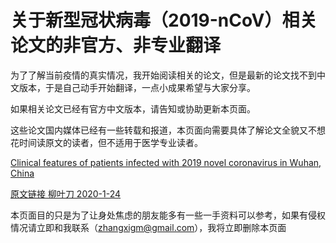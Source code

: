# 关于新型冠状病毒（2019-nCoV）相关论文的非官方、非专业翻译

为了了解当前疫情的真实情况，我开始阅读相关的论文，但是最新的论文找不到中文版本，于是自己动手开始翻译，一点小成果希望与大家分享。

如果相关论文已经有官方中文版本，请告知或协助更新本页面。

这些论文国内媒体已经有一些转载和报道，本页面向需要具体了解论文全貌又不想花时间读原文的读者，但不适用于医学专业读者。

[Clinical features of patients infected with 2019 novel coronavirus in Wuhan, China](https://github.com/samyn/2019nCoVPaperTrans/blob/master/Clinical%20features%20of%20patients%20infected%20with%202019%20novel%20coronavirus%20in%20Wuhan%2C%20China.md)

[原文链接 柳叶刀 2020-1-24](https://www.thelancet.com/journals/lancet/article/PIIS0140-6736(20)30183-5/fulltext)

本页面目的只是为了让身处焦虑的朋友能多有一些一手资料可以参考，如果有侵权情况请立即和我联系（zhangxigm@gmail.com），我将立即删除本页面
